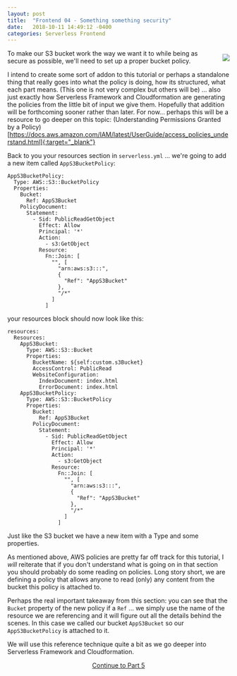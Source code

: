 ```yaml
---
layout: post
title:  "Frontend 04 - Something something security"
date:   2018-10-11 14:49:12 -0400
categories: Serverless Frontend
---
```

<img style="float: right; padding:10px 0 10px 10px" src="/images/homer.jpg">
To make our S3 bucket work the way we want it to while being as secure as possible, we'll need to set up a proper bucket policy.

I intend to create some sort of addon to this tutorial or perhaps a standalone thing that really goes into what the policy is doing, how its structured, what each part means. (This one is not very complex but others will be) ... also just exactly how Serverless Framework and Cloudformation are generating the policies from the little bit of input we give them. Hopefully that addition will be forthcoming sooner rather than later. For now... perhaps this will be a resource to go deeper on this topic: (Understanding Permissions Granted by a Policy)[https://docs.aws.amazon.com/IAM/latest/UserGuide/access_policies_understand.html]{:target="_blank"}

Back to you your resources section in `serverless.yml` ... we're going to add a new item called `AppS3BucketPolicy`:


```
AppS3BucketPolicy:
  Type: AWS::S3::BucketPolicy
  Properties:
    Bucket:
      Ref: AppS3Bucket
    PolicyDocument:
      Statement:
        - Sid: PublicReadGetObject
          Effect: Allow
          Principal: '*'
          Action:
            - s3:GetObject
          Resource:
            Fn::Join: [
              "", [
                "arn:aws:s3:::",
                {
                  "Ref": "AppS3Bucket"
                },
                "/*"
              ]
            ]
```

your resources block should now look like this:

```
resources:
  Resources:
    AppS3Bucket:
      Type: AWS::S3::Bucket
      Properties:
        BucketName: ${self:custom.s3Bucket}
        AccessControl: PublicRead
        WebsiteConfiguration:
          IndexDocument: index.html
          ErrorDocument: index.html
    AppS3BucketPolicy:
      Type: AWS::S3::BucketPolicy
      Properties:
        Bucket:
          Ref: AppS3Bucket
        PolicyDocument:
          Statement:
            - Sid: PublicReadGetObject
              Effect: Allow
              Principal: '*'
              Action:
                - s3:GetObject
              Resource:
                Fn::Join: [
                  "", [
                    "arn:aws:s3:::",
                    {
                      "Ref": "AppS3Bucket"
                    },
                    "/*"
                  ]
                ]
```

Just like the S3 bucket we have a new item with a Type and some properties.

As mentioned above, AWS policies are pretty far off track for this tutorial, I _will_ reiterate that if you don't understand what is going on in that section you should probably do some reading on policies. Long story short, we are defining a policy that allows anyone to read (only) any content from the bucket this policy is attached to.

Perhaps the real important takeaway from this section: you can see that the `Bucket` property of the new policy if a `Ref` ... we simply use the name of the resource we are referencing and it will figure out all the details behind the scenes. In this case we called our bucket `AppS3Bucket` so our `AppS3BucketPolicy` is attached to it.

We will use this reference technique quite a bit as we go deeper into Serverless Framework and Cloudformation.


<p align="center"><a href="/serverless/frontend/2018/10/11/05-moar-organizing-and-structure.html">Continue to Part 5</a></p>